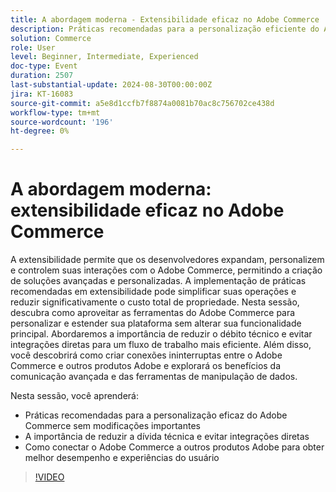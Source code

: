 ```yaml
---
title: A abordagem moderna - Extensibilidade eficaz no Adobe Commerce
description: Práticas recomendadas para a personalização eficiente do Adobe Commerce sem modificações essenciais A importância de reduzir débitos técnicos e evitar integrações diretas Como conectar o Adobe Commerce a outros produtos Adobe para obter melhor desempenho e experiências para o usuário
solution: Commerce
role: User
level: Beginner, Intermediate, Experienced
doc-type: Event
duration: 2507
last-substantial-update: 2024-08-30T00:00:00Z
jira: KT-16083
source-git-commit: a5e8d1ccfb7f8874a0081b70ac8c756702ce438d
workflow-type: tm+mt
source-wordcount: '196'
ht-degree: 0%

---
```



# A abordagem moderna: extensibilidade eficaz no Adobe Commerce

A extensibilidade permite que os desenvolvedores expandam, personalizem e controlem suas interações com o Adobe Commerce, permitindo a criação de soluções avançadas e personalizadas. A implementação de práticas recomendadas em extensibilidade pode simplificar suas operações e reduzir significativamente o custo total de propriedade. Nesta sessão, descubra como aproveitar as ferramentas do Adobe Commerce para personalizar e estender sua plataforma sem alterar sua funcionalidade principal. Abordaremos a importância de reduzir o débito técnico e evitar integrações diretas para um fluxo de trabalho mais eficiente. Além disso, você descobrirá como criar conexões ininterruptas entre o Adobe Commerce e outros produtos Adobe e explorará os benefícios da comunicação avançada e das ferramentas de manipulação de dados.

Nesta sessão, você aprenderá:

* Práticas recomendadas para a personalização eficaz do Adobe Commerce sem modificações importantes
* A importância de reduzir a dívida técnica e evitar integrações diretas
* Como conectar o Adobe Commerce a outros produtos Adobe para obter melhor desempenho e experiências do usuário

>[!VIDEO](https://video.tv.adobe.com/v/3433147/?learn=on)
